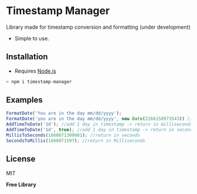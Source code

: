 # Timestamp Manager

Library made for timestamp conversion and formatting (under development)

- Simple to use.

## Installation

- Requires [Node.js](https://nodejs.org/)
```sh
> npm i timestamp-manager
```
## Examples
```javascript
FormatDate('You are in the day mm/dd/yyyy'); 
FormatDate('you are in the day mm/dd/yyyy', new Date(2266150973543)) // day = dd, month = mm, year = yyyy, hour = h, minutes = m, seconds = s
AddTimeToDate('1d'); //add 1 day in timestamp -> return in milliseconds
AddTimeToDate('1d', true); //add 1 day in timestamp -> return in seconds
MillisToSeconds(1660871309001); //return in seconds
SecondsToMillis(1660871597); //return in Milliseconds
```
## License
MIT

**Free Library**


